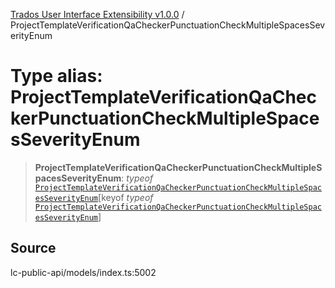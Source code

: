 [Trados User Interface Extensibility v1.0.0](../wiki/globals) / ProjectTemplateVerificationQaCheckerPunctuationCheckMultipleSpacesSeverityEnum

# Type alias: ProjectTemplateVerificationQaCheckerPunctuationCheckMultipleSpacesSeverityEnum

> **ProjectTemplateVerificationQaCheckerPunctuationCheckMultipleSpacesSeverityEnum**: *typeof* [`ProjectTemplateVerificationQaCheckerPunctuationCheckMultipleSpacesSeverityEnum`](../wiki/Variable.ProjectTemplateVerificationQaCheckerPunctuationCheckMultipleSpacesSeverityEnum)\[keyof *typeof* [`ProjectTemplateVerificationQaCheckerPunctuationCheckMultipleSpacesSeverityEnum`](../wiki/Variable.ProjectTemplateVerificationQaCheckerPunctuationCheckMultipleSpacesSeverityEnum)\]

## Source

lc-public-api/models/index.ts:5002
